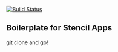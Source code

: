 [![Build Status](https://travis-ci.org/jagreehal/stencil-boilerplate.svg?branch=master)](https://travis-ci.org/jagreehal/stencil-boilerplate)

## Boilerplate for Stencil Apps

git clone and go!